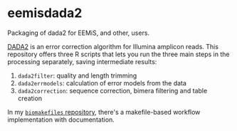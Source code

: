 # eemisdada2
Packaging of dada2 for EEMiS, and other, users.

[DADA2](http://benjjneb.github.io/dada2/) is an error correction algorithm for
Illumina amplicon reads.  This repository offers three R scripts that lets you
run the three main steps in the processing separately, saving intermediate
results: 

1. `dada2filter`: quality and length trimming
2. `dada2errmodels`: calculation of error models from the data
3. `dada2correction`: sequence correction, bimera filtering and table creation

In my [`biomakefiles`
repository](https://github.com/erikrikarddaniel/biomakefiles), there's a
makefile-based workflow implementation with documentation.
